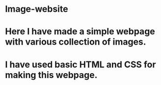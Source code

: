 # Image-website
# Here I have made a simple webpage with various collection of images.
# I have used basic HTML and CSS for making this webpage. 
